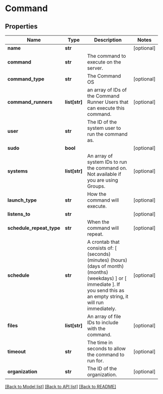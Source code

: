 # Command

## Properties
Name | Type | Description | Notes
------------ | ------------- | ------------- | -------------
**name** | **str** |  | [optional] 
**command** | **str** | The command to execute on the server. | 
**command_type** | **str** | The Command OS | [optional] 
**command_runners** | **list[str]** | an array of IDs of the Command Runner Users that can execute this command. | [optional] 
**user** | **str** | The ID of the system user to run the command as. | 
**sudo** | **bool** |  | [optional] 
**systems** | **list[str]** | An array of system IDs to run the command on. Not available if you are using Groups. | [optional] 
**launch_type** | **str** | How the command will execute. | [optional] 
**listens_to** | **str** |  | [optional] 
**schedule_repeat_type** | **str** | When the command will repeat. | [optional] 
**schedule** | **str** | A crontab that consists of: [ (seconds) (minutes) (hours) (days of month) (months) (weekdays) ] or [ immediate ]. If you send this as an empty string, it will run immediately.  | [optional] 
**files** | **list[str]** | An array of file IDs to include with the command. | [optional] 
**timeout** | **str** | The time in seconds to allow the command to run for. | [optional] 
**organization** | **str** | The ID of the organization. | [optional] 

[[Back to Model list]](../README.md#documentation-for-models) [[Back to API list]](../README.md#documentation-for-api-endpoints) [[Back to README]](../README.md)


